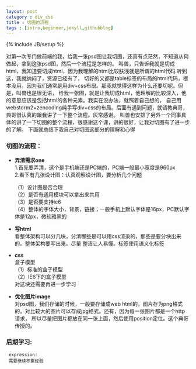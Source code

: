 ```yaml
---
layout: post
category : div_css
title : 切图的流程
tags : [intro,beginner,jekyll,githubblog]
---
```

{% include JB/setup %}

对第一次专门做前端的我，给我一张psd图让我切图，还真有点茫然，不知道从何做起，拿到这张psd图，然后一个流程是怎样的。
叫兽，只告诉我就是切成html，我知道要切成html，因为我理解的html比较肤浅就是所谓的html代码.听到这，我就纳闷了，资源已经有了，
切好的又都是table标签的布局的html代码，根本没用。因为我们通常是用div+css布局。那我就觉得这样为什么还要切呢。但是，叫兽也是很无语，
给我一张图，就是让我切成html，他理解的比较深入，他的意思应该是包括html的各种元素。我实在没办法，就照着自己想的，
自己用webstorm2+zencoding纯手写div+css的布局。后面有遇到问题，就请教典哥，典哥很认真的跟我讲了一下整个流程。灰常感谢。
叫兽也安排了另外一个同事具体的讲了一下切图的整个流程，很感谢这个课，讲的很好，让我对切图有了进一步的了解。
下面就总结下我自己对切图这部分的理解和心得


### 切图的流程：

- **弄清需求one**   
	1.首先要弄清，这个是手机端还是PC端的，PC端一般最小宽度是960px  
	2.看下有几张设计图：认真观察设计图，要分析几个问题  
	
	（1）设计图是否合理  
	（2）是否有通用模块可以拿出来共用  
	（3）是否要支持ie6  
	（4）整体的字体大小，背景，链接；一般手机上默认字体是16px，PC默认字体是12px，微软雅黑的  
	
- **写html**  
        看整体架构可以分几块，分清哪些是可以用css渲染的，那些是要分块出来的。整体架构要写出来。尽量
        整洁让人易懂。标签使用语义化标签
- **css**    
        盒子模型  
        （1）标准的盒子模型  
        （2）IE6下的盒子模型  
        对这块还需要再进一步学习
- **优化图片image**    
        对psd图，我们存储的时候，一般要存储成web html的，图片存为png格式的。对比较大的图片可以存成jpg格式。还有，因为每一张图片都是一个http请求，
        所以尽量把图片都放在同一张上面，然后使用position定位。这个典哥传授的。
                
### 后期学习:  
     expression:
     需要继续积累经验
    
